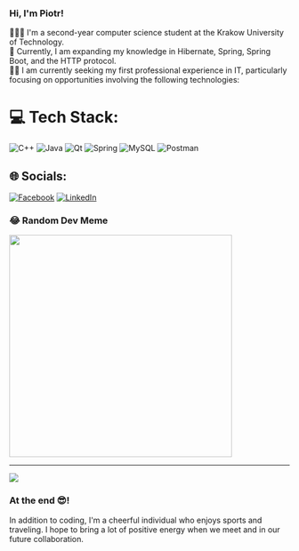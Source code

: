 ### Hi, I'm Piotr!

👩🏻‍🎓 I'm a second-year computer science student at the Krakow University of Technology. <br/>
💭 Currently, I am expanding my knowledge in Hibernate, Spring, Spring Boot, and the HTTP protocol. <br/>
🕵️‍♂️ I am currently seeking my first professional experience in IT, particularly focusing on opportunities involving the following technologies:

# 💻 Tech Stack:
![C++](https://img.shields.io/badge/c++-%2300599C.svg?style=for-the-badge&logo=c%2B%2B&logoColor=white) ![Java](https://img.shields.io/badge/java-%23ED8B00.svg?style=for-the-badge&logo=openjdk&logoColor=white) ![Qt](https://img.shields.io/badge/Qt-%23217346.svg?style=for-the-badge&logo=Qt&logoColor=white) ![Spring](https://img.shields.io/badge/spring-%236DB33F.svg?style=for-the-badge&logo=spring&logoColor=white) ![MySQL](https://img.shields.io/badge/mysql-%2300000f.svg?style=for-the-badge&logo=mysql&logoColor=white) ![Postman](https://img.shields.io/badge/Postman-FF6C37?style=for-the-badge&logo=postman&logoColor=white)

## 🌐 Socials:
[![Facebook](https://img.shields.io/badge/Facebook-%231877F2.svg?logo=Facebook&logoColor=white)](https://www.facebook.com/profile.php?id=100005700229187) [![LinkedIn](https://img.shields.io/badge/LinkedIn-%230077B5.svg?logo=linkedin&logoColor=white)](https://linkedin.com/in/https://www.linkedin.com/in/piotr-trojan/) 

### 😂 Random Dev Meme
<img src='https://randommeme-five.vercel.app/' style="height: 400px;"/>

---
[![](https://visitcount.itsvg.in/api?id=AndEraneQ&icon=2&color=1)](https://visitcount.itsvg.in)

<!-- Proudly created with GPRM ( https://gprm.itsvg.in ) -->

### At the end 😎!
In addition to coding, I'm a cheerful individual who enjoys sports and traveling. I hope to bring a lot of positive energy when we meet and in our future collaboration. <br/>





